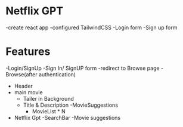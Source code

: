 
# Netflix GPT 

-create react app
-configured TailwindCSS
-Login form
-Sign up form

# Features
-Login/SignUp
  -Sign In/ SignUP form
  -redirect to Browse page
-Browse(after authentication)
 - Header
 - main movie
   - Tailer in Background
   - Title & Description
   -MovieSuggestions
      - MovieList * N
  - Netflix Gpt
     -SearchBar
     -Movie suggestions
     
